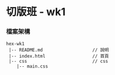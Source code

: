 # 切版班 - wk1

### 檔案架構
```
hex-wk1
 |-- README.md                   // 說明
 |-- index.html                  // 首頁
 |-- css                         // css
    |-- main.css   
```